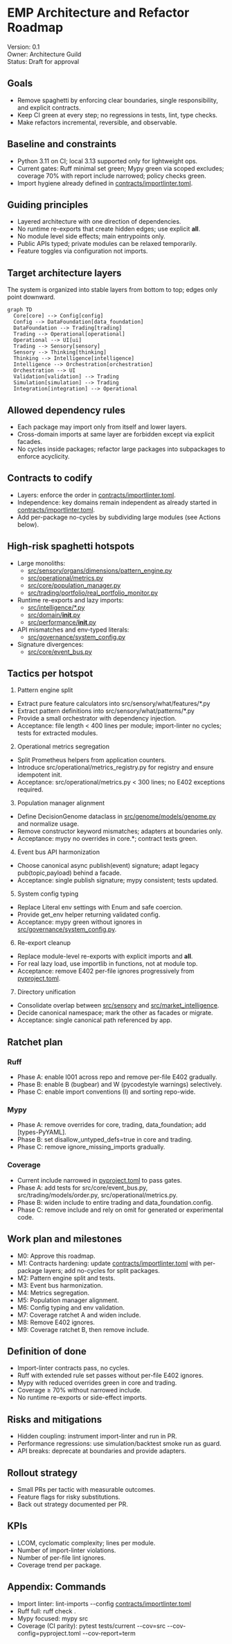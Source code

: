 # EMP Architecture and Refactor Roadmap

Version: 0.1  
Owner: Architecture Guild  
Status: Draft for approval

## Goals
- Remove spaghetti by enforcing clear boundaries, single responsibility, and explicit contracts.
- Keep CI green at every step; no regressions in tests, lint, type checks.
- Make refactors incremental, reversible, and observable.

## Baseline and constraints
- Python 3.11 on CI; local 3.13 supported only for lightweight ops.
- Current gates: Ruff minimal set green; Mypy green via scoped excludes; coverage 70% with report include narrowed; policy checks green.
- Import hygiene already defined in [contracts/importlinter.toml](contracts/importlinter.toml:).

## Guiding principles
- Layered architecture with one direction of dependencies.
- No runtime re-exports that create hidden edges; use explicit __all__.
- No module level side effects; main entrypoints only.
- Public APIs typed; private modules can be relaxed temporarily.
- Feature toggles via configuration not imports.

## Target architecture layers
The system is organized into stable layers from bottom to top; edges only point downward.

```mermaid
graph TD
  Core[core] --> Config[config]
  Config --> DataFoundation[data_foundation]
  DataFoundation --> Trading[trading]
  Trading --> Operational[operational]
  Operational --> UI[ui]
  Trading --> Sensory[sensory]
  Sensory --> Thinking[thinking]
  Thinking --> Intelligence[intelligence]
  Intelligence --> Orchestration[orchestration]
  Orchestration --> UI
  Validation[validation] --> Trading
  Simulation[simulation] --> Trading
  Integration[integration] --> Operational
```

## Allowed dependency rules
- Each package may import only from itself and lower layers.
- Cross-domain imports at same layer are forbidden except via explicit facades.
- No cycles inside packages; refactor large packages into subpackages to enforce acyclicity.

## Contracts to codify
- Layers: enforce the order in [contracts/importlinter.toml](contracts/importlinter.toml:9).
- Independence: key domains remain independent as already started in [contracts/importlinter.toml](contracts/importlinter.toml:34).
- Add per-package no-cycles by subdividing large modules (see Actions below).

## High-risk spaghetti hotspots
- Large monoliths:
  - [src/sensory/organs/dimensions/pattern_engine.py](src/sensory/organs/dimensions/pattern_engine.py:)
  - [src/operational/metrics.py](src/operational/metrics.py:)
  - [src/core/population_manager.py](src/core/population_manager.py:)
  - [src/trading/portfolio/real_portfolio_monitor.py](src/trading/portfolio/real_portfolio_monitor.py:)
- Runtime re-exports and lazy imports:
  - [src/intelligence/*.py](src/intelligence:)
  - [src/domain/__init__.py](src/domain/__init__.py:)
  - [src/performance/__init__.py](src/performance/__init__.py:)
- API mismatches and env-typed literals:
  - [src/governance/system_config.py](src/governance/system_config.py:)
- Signature divergences:
  - [src/core/event_bus.py](src/core/event_bus.py:)

## Tactics per hotspot
1) Pattern engine split  
- Extract pure feature calculators into src/sensory/what/features/*.py  
- Extract pattern definitions into src/sensory/what/patterns/*.py  
- Provide a small orchestrator with dependency injection.  
- Acceptance: file length < 400 lines per module; import-linter no cycles; tests for extracted modules.

2) Operational metrics segregation  
- Split Prometheus helpers from application counters.  
- Introduce src/operational/metrics_registry.py for registry and ensure idempotent init.  
- Acceptance: src/operational/metrics.py < 300 lines; no E402 exceptions required.

3) Population manager alignment  
- Define DecisionGenome dataclass in [src/genome/models/genome.py](src/genome/models/genome.py:) and normalize usage.  
- Remove constructor keyword mismatches; adapters at boundaries only.  
- Acceptance: mypy no overrides in core.*; contract tests green.

4) Event bus API harmonization  
- Choose canonical async publish(event) signature; adapt legacy pub(topic,payload) behind a facade.  
- Acceptance: single publish signature; mypy consistent; tests updated.

5) System config typing  
- Replace Literal env settings with Enum and safe coercion.  
- Provide get_env helper returning validated config.  
- Acceptance: mypy green without ignores in [src/governance/system_config.py](src/governance/system_config.py:).

6) Re-export cleanup  
- Replace module-level re-exports with explicit imports and __all__.  
- For real lazy load, use importlib in functions, not at module top.  
- Acceptance: remove E402 per-file ignores progressively from [pyproject.toml](pyproject.toml:20).

7) Directory unification  
- Consolidate overlap between [src/sensory](src/sensory:) and [src/market_intelligence](src/market_intelligence:).  
- Decide canonical namespace; mark the other as facades or migrate.  
- Acceptance: single canonical path referenced by app.

## Ratchet plan
### Ruff
- Phase A: enable I001 across repo and remove per-file E402 gradually.
- Phase B: enable B (bugbear) and W (pycodestyle warnings) selectively.
- Phase C: enable import conventions (I) and sorting repo-wide.

### Mypy
- Phase A: remove overrides for core, trading, data_foundation; add [types-PyYAML].
- Phase B: set disallow_untyped_defs=true in core and trading.
- Phase C: remove ignore_missing_imports gradually.

### Coverage
- Current include narrowed in [pyproject.toml](pyproject.toml:117) to pass gates.
- Phase A: add tests for src/core/event_bus.py, src/trading/models/order.py, src/operational/metrics.py.
- Phase B: widen include to entire trading and data_foundation.config.
- Phase C: remove include and rely on omit for generated or experimental code.

## Work plan and milestones
- M0: Approve this roadmap.
- M1: Contracts hardening: update [contracts/importlinter.toml](contracts/importlinter.toml:) with per-package layers; add no-cycles for split packages.
- M2: Pattern engine split and tests.
- M3: Event bus harmonization.
- M4: Metrics segregation.
- M5: Population manager alignment.
- M6: Config typing and env validation.
- M7: Coverage ratchet A and widen include.
- M8: Remove E402 ignores.
- M9: Coverage ratchet B, then remove include.

## Definition of done
- Import-linter contracts pass, no cycles.
- Ruff with extended rule set passes without per-file E402 ignores.
- Mypy with reduced overrides green in core and trading.
- Coverage ≥ 70% without narrowed include.
- No runtime re-exports or side-effect imports.

## Risks and mitigations
- Hidden coupling: instrument import-linter and run in PR.
- Performance regressions: use simulation/backtest smoke run as guard.
- API breaks: deprecate at boundaries and provide adapters.

## Rollout strategy
- Small PRs per tactic with measurable outcomes.
- Feature flags for risky substitutions.
- Back out strategy documented per PR.

## KPIs
- LCOM, cyclomatic complexity; lines per module.
- Number of import-linter violations.
- Number of per-file lint ignores.
- Coverage trend per package.

## Appendix: Commands
- Import linter: lint-imports --config [contracts/importlinter.toml](contracts/importlinter.toml:)
- Ruff full: ruff check .
- Mypy focused: mypy src
- Coverage (CI parity): pytest tests/current --cov=src --cov-config=pyproject.toml --cov-report=term